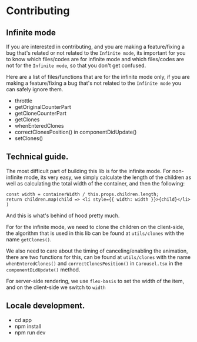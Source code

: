# Contributing

## Infinite mode

If you are interested in contributing, and you are making a feature/fixing a bug that's related or not related to the `Infinite mode`, its important for you to know which files/codes are for infinite mode and which files/codes are not for the `Infinite mode`, so that you don't get confused.

Here are a list of files/functions that are for the infinite mode only, if you are making a feature/fixing a bug that's not related to the `Infinite mode` you can safely ignore them.

- throttle
- getOriginalCounterPart
- getCloneCounterPart
- getClones
- whenEnteredClones
- correctClonesPosition() in componentDidUpdate()
- setClones()

## Technical guide.

The most difficult part of building this lib is for the infinite mode. For non-infinite mode, its very easy, we simply calculate the length of the children as well as calculating the total width of the container, and then the following:

```
const width = containerWidth / this.props.children.length;
return children.map(child => <li style={{ width: width }}>{child}</li> )
```

And this is what's behind of hood pretty much.

For for the infinite mode, we need to clone the children on the client-side, the algorithm that is used in this lib can be found at `utils/clones` with the name `getClones()`.

We also need to care about the timing of canceling/enabling the animation, there are two functions for this, can be found at `utils/clones` with the name `whenEnteredClones()` and `correctClonesPosition()` in `Carousel.tsx` in the `componentDidUpdate()` method.

For server-side rendering, we use `flex-basis` to set the width of the item, and on the client-side we switch to `width`

## Locale development.

- cd app
- npm install
- npm run dev
